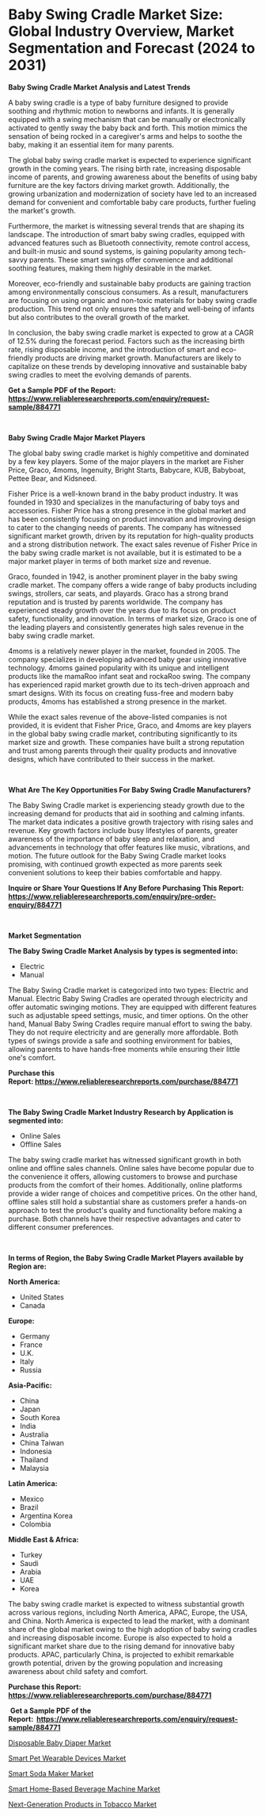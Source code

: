 <p><h1>Baby Swing Cradle Market Size: Global Industry Overview, Market Segmentation and Forecast (2024 to 2031)</h1></p><p><strong>Baby Swing Cradle Market Analysis and Latest Trends</strong></p>
<p><p>A baby swing cradle is a type of baby furniture designed to provide soothing and rhythmic motion to newborns and infants. It is generally equipped with a swing mechanism that can be manually or electronically activated to gently sway the baby back and forth. This motion mimics the sensation of being rocked in a caregiver's arms and helps to soothe the baby, making it an essential item for many parents.</p><p>The global baby swing cradle market is expected to experience significant growth in the coming years. The rising birth rate, increasing disposable income of parents, and growing awareness about the benefits of using baby furniture are the key factors driving market growth. Additionally, the growing urbanization and modernization of society have led to an increased demand for convenient and comfortable baby care products, further fueling the market's growth.</p><p>Furthermore, the market is witnessing several trends that are shaping its landscape. The introduction of smart baby swing cradles, equipped with advanced features such as Bluetooth connectivity, remote control access, and built-in music and sound systems, is gaining popularity among tech-savvy parents. These smart swings offer convenience and additional soothing features, making them highly desirable in the market.</p><p>Moreover, eco-friendly and sustainable baby products are gaining traction among environmentally conscious consumers. As a result, manufacturers are focusing on using organic and non-toxic materials for baby swing cradle production. This trend not only ensures the safety and well-being of infants but also contributes to the overall growth of the market.</p><p>In conclusion, the baby swing cradle market is expected to grow at a CAGR of 12.5% during the forecast period. Factors such as the increasing birth rate, rising disposable income, and the introduction of smart and eco-friendly products are driving market growth. Manufacturers are likely to capitalize on these trends by developing innovative and sustainable baby swing cradles to meet the evolving demands of parents.</p></p>
<p><strong>Get a Sample PDF of the Report:&nbsp; <a href="https://www.reliableresearchreports.com/enquiry/request-sample/884771">https://www.reliableresearchreports.com/enquiry/request-sample/884771</a></strong></p>
<p>&nbsp;</p>
<p><strong>Baby Swing Cradle Major Market Players</strong></p>
<p><p>The global baby swing cradle market is highly competitive and dominated by a few key players. Some of the major players in the market are Fisher Price, Graco, 4moms, Ingenuity, Bright Starts, Babycare, KUB, Babyboat, Pettee Bear, and Kidsneed.</p><p>Fisher Price is a well-known brand in the baby product industry. It was founded in 1930 and specializes in the manufacturing of baby toys and accessories. Fisher Price has a strong presence in the global market and has been consistently focusing on product innovation and improving design to cater to the changing needs of parents. The company has witnessed significant market growth, driven by its reputation for high-quality products and a strong distribution network. The exact sales revenue of Fisher Price in the baby swing cradle market is not available, but it is estimated to be a major market player in terms of both market size and revenue.</p><p>Graco, founded in 1942, is another prominent player in the baby swing cradle market. The company offers a wide range of baby products including swings, strollers, car seats, and playards. Graco has a strong brand reputation and is trusted by parents worldwide. The company has experienced steady growth over the years due to its focus on product safety, functionality, and innovation. In terms of market size, Graco is one of the leading players and consistently generates high sales revenue in the baby swing cradle market.</p><p>4moms is a relatively newer player in the market, founded in 2005. The company specializes in developing advanced baby gear using innovative technology. 4moms gained popularity with its unique and intelligent products like the mamaRoo infant seat and rockaRoo swing. The company has experienced rapid market growth due to its tech-driven approach and smart designs. With its focus on creating fuss-free and modern baby products, 4moms has established a strong presence in the market.</p><p>While the exact sales revenue of the above-listed companies is not provided, it is evident that Fisher Price, Graco, and 4moms are key players in the global baby swing cradle market, contributing significantly to its market size and growth. These companies have built a strong reputation and trust among parents through their quality products and innovative designs, which have contributed to their success in the market.</p></p>
<p>&nbsp;</p>
<p><strong>What Are The Key Opportunities For Baby Swing Cradle Manufacturers?</strong></p>
<p><p>The Baby Swing Cradle market is experiencing steady growth due to the increasing demand for products that aid in soothing and calming infants. The market data indicates a positive growth trajectory with rising sales and revenue. Key growth factors include busy lifestyles of parents, greater awareness of the importance of baby sleep and relaxation, and advancements in technology that offer features like music, vibrations, and motion. The future outlook for the Baby Swing Cradle market looks promising, with continued growth expected as more parents seek convenient solutions to keep their babies comfortable and happy.</p></p>
<p><strong>Inquire or Share Your Questions If Any Before Purchasing This Report: <a href="https://www.reliableresearchreports.com/enquiry/pre-order-enquiry/884771">https://www.reliableresearchreports.com/enquiry/pre-order-enquiry/884771</a></strong></p>
<p>&nbsp;</p>
<p><strong>Market Segmentation</strong></p>
<p><strong>The Baby Swing Cradle Market Analysis by types is segmented into:</strong></p>
<p><ul><li>Electric</li><li>Manual</li></ul></p>
<p><p>The Baby Swing Cradle market is categorized into two types: Electric and Manual. Electric Baby Swing Cradles are operated through electricity and offer automatic swinging motions. They are equipped with different features such as adjustable speed settings, music, and timer options. On the other hand, Manual Baby Swing Cradles require manual effort to swing the baby. They do not require electricity and are generally more affordable. Both types of swings provide a safe and soothing environment for babies, allowing parents to have hands-free moments while ensuring their little one's comfort.</p></p>
<p><strong>Purchase this Report:&nbsp;<a href="https://www.reliableresearchreports.com/purchase/884771">https://www.reliableresearchreports.com/purchase/884771</a></strong></p>
<p>&nbsp;</p>
<p><strong>The Baby Swing Cradle Market Industry Research by Application is segmented into:</strong></p>
<p><ul><li>Online Sales</li><li>Offline Sales</li></ul></p>
<p><p>The baby swing cradle market has witnessed significant growth in both online and offline sales channels. Online sales have become popular due to the convenience it offers, allowing customers to browse and purchase products from the comfort of their homes. Additionally, online platforms provide a wider range of choices and competitive prices. On the other hand, offline sales still hold a substantial share as customers prefer a hands-on approach to test the product's quality and functionality before making a purchase. Both channels have their respective advantages and cater to different consumer preferences.</p></p>
<p>&nbsp;</p>
<p><strong>In terms of Region, the Baby Swing Cradle Market Players available by Region are:</strong></p>
<p>
    <p> <strong> North America: </strong>
        <ul>
            <li>United States</li>
            <li>Canada</li>
        </ul>
        </p> 
    <p> <strong> Europe: </strong>
        <ul>
            <li>Germany</li>
            <li>France</li>
            <li>U.K.</li>
            <li>Italy</li>
            <li>Russia</li>
        </ul>
        </p> 
    <p> <strong> Asia-Pacific: </strong>
        <ul>
            <li>China</li>
            <li>Japan</li>
            <li>South Korea</li>
            <li>India</li>
            <li>Australia</li>
            <li>China Taiwan</li>
            <li>Indonesia</li>
            <li>Thailand</li>
            <li>Malaysia</li>
        </ul>
        </p> 
    <p> <strong> Latin America: </strong>
        <ul>
            <li>Mexico</li>
            <li>Brazil</li>
            <li>Argentina Korea</li>
            <li>Colombia</li>
        </ul>
        </p> 
    <p> <strong> Middle East & Africa: </strong>
        <ul>
            <li>Turkey</li>
            <li>Saudi</li>
            <li>Arabia</li>
            <li>UAE</li>
            <li>Korea</li>
        </ul>
    </p>
    </p>
<p><p>The baby swing cradle market is expected to witness substantial growth across various regions, including North America, APAC, Europe, the USA, and China. North America is expected to lead the market, with a dominant share of the global market owing to the high adoption of baby swing cradles and increasing disposable income. Europe is also expected to hold a significant market share due to the rising demand for innovative baby products. APAC, particularly China, is projected to exhibit remarkable growth potential, driven by the growing population and increasing awareness about child safety and comfort.</p></p>
<p><strong>Purchase this Report: <a href="https://www.reliableresearchreports.com/purchase/884771">https://www.reliableresearchreports.com/purchase/884771</a></strong></p>
<p>&nbsp;<strong>Get a Sample PDF of the Report:&nbsp;&nbsp;<a href="https://www.reliableresearchreports.com/enquiry/request-sample/884771">https://www.reliableresearchreports.com/enquiry/request-sample/884771</a></strong></p>
<p><strong></strong></p>
<p><p><a href="https://github.com/marloy8/Market-Research-Report-List-2/blob/main/disposable-baby-diaper-market.md">Disposable Baby Diaper Market</a></p><p><a href="https://github.com/aliciawhite5576/Market-Research-Report-List-2/blob/main/smart-pet-wearable-devices-market.md">Smart Pet Wearable Devices Market</a></p><p><a href="https://github.com/provorikovar/Market-Research-Report-List-2/blob/main/smart-soda-maker-market.md">Smart Soda Maker Market</a></p><p><a href="https://github.com/kipkeeva/Market-Research-Report-List-2/blob/main/smart-home-based-beverage-machine-market.md">Smart Home-Based Beverage Machine Market</a></p><p><a href="https://github.com/kuntayevaz/Market-Research-Report-List-2/blob/main/next-generation-products-in-tobacco-market.md">Next-Generation Products in Tobacco Market</a></p></p>
